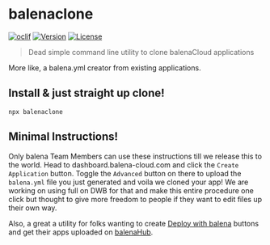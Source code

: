 # balenaclone


[![oclif](https://img.shields.io/badge/cli-oclif-brightgreen.svg)](https://oclif.io)
[![Version](https://img.shields.io/npm/v/balenaclone.svg)](https://npmjs.org/package/balenaclone)
[![License](https://img.shields.io/npm/l/balenaclone.svg)](https://github.com/vipulgupta2048/balenaclone/blob/master/package.json)

>  Dead simple command line utility to clone balenaCloud applications

More like, a balena.yml creator from existing applications. 

## Install & just straight up clone!

```
npx balenaclone
```

## Minimal Instructions! 

Only balena Team Members can use these instructions till we release this to the world.
Head to dashboard.balena-cloud.com and click the `Create Application` button. Toggle the `Advanced` button on there to upload the `balena.yml` file you just generated and voila we cloned your app! We are working on using full on DWB for that and make this entire procedure one click but thought to give more freedom to people if they want to edit files up their own way. 

Also, a great a utility for folks wanting to create [Deploy with balena](https://www.balena.io/docs/learn/deploy/deploy-with-balena-button/) buttons and get their apps uploaded on [balenaHub](https://www.hub.balena.io).
